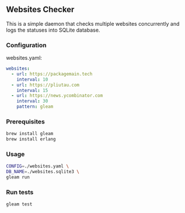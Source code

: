 ## Websites Checker

This is a simple daemon that checks multiple websites concurrently and logs the statuses into SQLite database.

### Configuration

websites.yaml:

```yaml
websites:
  - url: https://packagemain.tech
    interval: 10
  - url: https://pliutau.com
    interval: 15
  - url: https://news.ycombinator.com
    interval: 30
    pattern: gleam
```

### Prerequisites

```bash
brew install gleam
brew install erlang
```

### Usage

```bash
CONFIG=./websites.yaml \
DB_NAME=./websites.sqlite3 \
gleam run
```

### Run tests

```bash
gleam test
```
